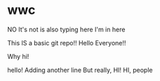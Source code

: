# wwc
NO It's not
is also typing here
I'm in here

This IS a basic git repo!!
Hello Everyone!!


Why hi!

hello!
Adding another line
But really, HI!
HI, people
